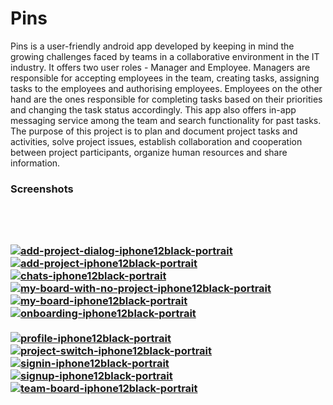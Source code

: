 # Pins

Pins is a user-friendly android app developed by keeping in mind the growing challenges faced by teams in a collaborative environment in the IT industry. It offers two user roles - Manager and Employee. Managers are responsible for accepting employees in the team, creating tasks, assigning tasks to the employees and authorising employees. Employees on the other hand are the ones responsible for completing tasks based on their priorities and changing the task status accordingly. This app also offers in-app messaging service among the team and search functionality for past tasks. The purpose of this project is to plan and document project tasks and activities, solve project issues, establish collaboration and cooperation between project participants, organize human resources and share information.

<h3>Screenshots<h3/><br/><br/>

<a href="https://postimg.cc/BjBXV4GJ" target="_blank"><img src="https://i.postimg.cc/BjBXV4GJ/add-project-dialog-iphone12black-portrait.png" alt="add-project-dialog-iphone12black-portrait"/></a>
<a href="https://postimg.cc/VSsdypYn" target="_blank"><img src="https://i.postimg.cc/VSsdypYn/add-project-iphone12black-portrait.png" alt="add-project-iphone12black-portrait"/></a>
<a href="https://postimg.cc/F1YksM0x" target="_blank"><img src="https://i.postimg.cc/F1YksM0x/chats-iphone12black-portrait.png" alt="chats-iphone12black-portrait"/></a>
<a href="https://postimg.cc/WtxFD5nc" target="_blank"><img src="https://i.postimg.cc/WtxFD5nc/my-board-with-no-project-iphone12black-portrait.png" alt="my-board-with-no-project-iphone12black-portrait"/></a>
<a href="https://postimg.cc/NKcKDLSN" target="_blank"><img src="https://i.postimg.cc/NKcKDLSN/my-board-iphone12black-portrait.png" alt="my-board-iphone12black-portrait"/></a>
<a href="https://postimg.cc/FkkYWSh6" target="_blank"><img src="https://i.postimg.cc/FkkYWSh6/onboarding-iphone12black-portrait.png" alt="onboarding-iphone12black-portrait"/></a><br/><br/>
<a href="https://postimg.cc/47myycH3" target="_blank"><img src="https://i.postimg.cc/47myycH3/profile-iphone12black-portrait.png" alt="profile-iphone12black-portrait"/></a>
<a href="https://postimg.cc/YLFSfw3K" target="_blank"><img src="https://i.postimg.cc/YLFSfw3K/project-switch-iphone12black-portrait.png" alt="project-switch-iphone12black-portrait"/></a>
<a href="https://postimg.cc/F7JSGMRK" target="_blank"><img src="https://i.postimg.cc/F7JSGMRK/signin-iphone12black-portrait.png" alt="signin-iphone12black-portrait"/></a>
<a href="https://postimg.cc/2bKq7GNv" target="_blank"><img src="https://i.postimg.cc/2bKq7GNv/signup-iphone12black-portrait.png" alt="signup-iphone12black-portrait"/></a>
<a href="https://postimg.cc/xcHkLLxJ" target="_blank"><img src="https://i.postimg.cc/xcHkLLxJ/team-board-iphone12black-portrait.png" alt="team-board-iphone12black-portrait"/>
